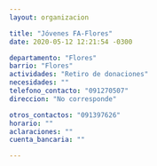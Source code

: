 ```yaml
---
layout: organizacion

title: "Jóvenes FA-Flores"
date: 2020-05-12 12:21:54 -0300

departamento: "Flores"
barrio: "Flores"
actividades: "Retiro de donaciones"
necesidades: ""
telefono_contacto: "091270507"
direccion: "No corresponde"

otros_contactos: "091397626"
horario: ""
aclaraciones: ""
cuenta_bancaria: ""

---
```

